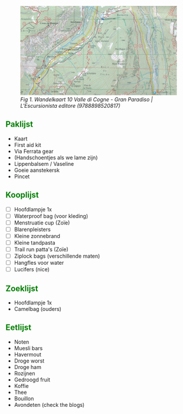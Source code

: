 <figure>
    <img src="assets/img/map.jpeg"
         alt="Wandelkaart 10 Valle di Cogne">
    <figcaption><em>Fig 1. Wandelkaart 10 Valle di Cogne - Gran Paradiso | L'Escursionista editore (9788898520817)</em></figcaption>
</figure>

## <font color="green">Paklijst</font>
 - Kaart
 - First aid kit
 - Via Ferrata gear
 - (Handschoentjes als we lame zijn)
 - Lippenbalsem / Vaseline
 - Goeie aanstekersk
 - Pincet

## <font color="green">Kooplijst</font>
 - [ ] Hoofdlampje 1x
 - [ ] Waterproof bag (voor kleding)
 - [ ] Menstruatie cup (Zoïe)
 - [ ] Blarenpleisters
 - [ ] Kleine zonnebrand
 - [ ] Kleine tandpasta
 - [ ] Trail run patta's (Zoïe)
 - [ ] Ziplock bags (verschillende maten)
 - [ ] Hangfles voor water
 - [ ] Lucifers (nice)

## <font color="green">Zoeklijst</font>
 - Hoofdlampje 1x
 - Camelbag (ouders)

## <font color="green">Eetlijst</font>
 - Noten
 - Muesli bars
 - Havermout
 - Droge worst
 - Droge ham
 - Rozijnen
 - Gedroogd fruit
 - Koffie
 - Thee
 - Bouillon
 - Avondeten (check the blogs)
